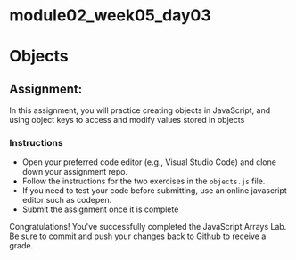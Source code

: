 # module02_week05_day03

# Objects

## Assignment: 
In this assignment, you will practice creating objects in JavaScript, and using object keys to access and modify values stored in objects

### Instructions

- Open your preferred code editor (e.g., Visual Studio Code) and clone down your assignment repo.
- Follow the instructions for the two exercises in the `objects.js` file.
- If you need to test your code before submitting, use an online javascript editor such as codepen.
- Submit the assignment once it is complete

Congratulations! You've successfully completed the JavaScript Arrays Lab. Be sure to commit and push your changes back to Github to receive a grade.
